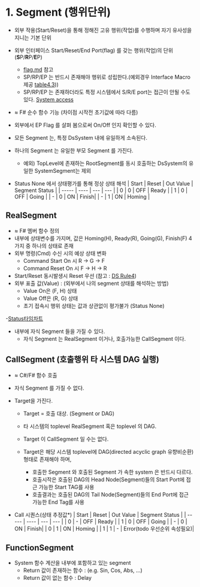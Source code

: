 # 1. Segment (행위단위)

<!-- 확인:  `외부` : 부모를 포함한 상부를 의미.  타 시스템을 의미하는 것이 아님 -->

- 외부 작용(Start/Reset)을 통해 정해진 고유 행위(작업)를 수행하며 자기 유사성을 지니는 기본 단위
- 외부 인터페이스 Start/Reset/End Port(flag) 를 갖는 행위(작업)의 단위 (**S**P/**R**P/**E**P)
  - [flag.md](flag.md) 참고
  - SP/RP/EP 는 반드시 존재해야 행위로 성립한다.(예외경우 Interface Macro제공 [table4.3](/Language/ds-language-table.md)))
  - SP/RP/EP 는 존재하더라도 특정 시스템에서 S/R/E port는 접근이 안될 수도 있다. [System access](/Terminologies/DsSystem.md)

- $\approx$ F# 순수 함수 기능 (차이점 시작전 초기값에 따라 다름)
- 외부에서 EP Flag 를 살펴 봄으로써 On/Off 인지 확인할 수 있다.
- 모든 Segment 는, 특정 DsSystem 내에 유일하게 소속된다.
- 하나의 Segment 는 유일한 부모 Segment 를 가진다.
  - 예외) TopLevel에 존재하는 RootSegment를 동시 호출하는 DsSystem의 유일한 SystemSegment는 제외
  
- Status None  에서 상태평가를 통해 정상 상태 해석
  | Start | Reset  | Out Value | Segment Status |
  | ----- | ----   | --- | --- |
  | 0     | 0      | OFF | Ready |
  | 1     | 0      | OFF | Going |
  | -     | 0      | ON | Finish|
  | -     | 1      | ON | Homing |

## RealSegment

- $\approx$ F# 멤버 함수 정의
- 내부에 상태변수를 가지며, 값은 Homing(H), Ready(R), Going(G), Finish(F) 4가지 중 하나의 상태로 존재
- 외부 명령(Cmd) 수신 시의 예상 상태 변화
  - Command Start On 시 R → G → F
  - Command Reset On 시 F → H → R
- Start/Reset 동시발생시 Reset 우선 (참고 : [DS Rule4](../DS_Rules.md))
- 외부 표출 값(Value) : (외부에서 나의 segment 상태를 해석하는 방법)
  - Value On은 (F, H) 상태
  - Value Off은 (R, G) 상태
  - 초기 접속시 행위 상태는 값과 상관없이 평가불가 (Status None)


-[Status타임차트](./ppt/Status.pptx)

- 내부에 자식 Segment 들을 가질 수 있다.
  - 자식 Segment 는 RealSegment 이거나, 호출가능한 CallSegment 이다.

## CallSegment (호출행위 타 시스템 DAG 실행)

- $\approx$ C#/F# 함수 호출
- 자식 Segment 를 가질 수 없다.
- Target을 가진다.
  - Target = 호출 대상. (Segment or DAG)
  - 타 시스템의 toplevel RealSegment 혹은 toplevel 의 DAG.
  - Target 이 CallSegment 일 수는 없다.

  - Target은 해당 시스템 toplevel에 DAG(directed acyclic graph 유향비순환) 형태로 존재해야 하며,
    - 호출한 Segment 와 호출된 Segment 가 속한 system 은 반드시 다르다.
    - 호출시작은 호출된 DAG의 Head Node(Segment)들의 Start Port에 접근 가능한 Start TAG를 사용
    - 호출결과는 호출된 DAG의 Tail Node(Segment)들의 End Port에 접근 가능한 End Tag를 사용

- Call 시퀀스(상태 추정값*)
  | Start | Reset  | Out Value | Segment Status |
  | ----- | ----   | --- | --- |
  | 0     | -      | OFF | Ready |
  | 1     | 0      | OFF | Going |
  | -     | 0      | ON | Finish|
  | 0     | 1      | ON | Homing |
  | 1     | 1      | - | Error(todo 우선순위 속성필요)|

## FunctionSegment
- System 함수 계산을 내부에 포함하고 있는 segment
  - Return 값이 존재하는 함수 : (e.g. Sin, Cos, Abs, ...)
  - Return 값이 없는 함수 : Delay
  


